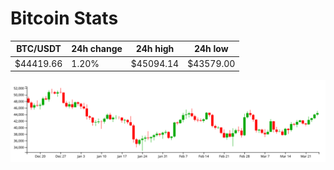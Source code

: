 # Bitcoin Stats

BTC/USDT|24h change|24h high|24h low|
|---|---|---|---|
|$44419.66|1.20%|$45094.14|$43579.00|

<img src="./chart.svg">
